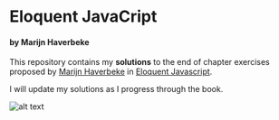 # Eloquent JavaCript #
#### by Marijn Haverbeke ####

This repository contains my **solutions** to the end of chapter exercises proposed by [Marijn Haverbeke][2] in [Eloquent Javascript][1].

I will update my solutions as I progress through the book.

![alt text][3]


  [1]: http://eloquentjavascript.net/
  [2]: https://github.com/marijnh
  [3]: http://eloquentjavascript.net/img/cover.png